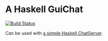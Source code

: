 A Haskell GuiChat
=================

[![Build Status](https://travis-ci.org/scravy/GuiChat.svg?branch=master)](https://travis-ci.org/scravy/GuiChat)

Can be used with [a simple Haskell ChatServer](https://github.com/scravy/ChatServer).
